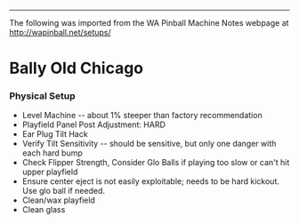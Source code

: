 ***
The following was imported from the WA Pinball Machine Notes webpage at http://wapinball.net/setups/
# Bally Old Chicago
### Physical Setup
-   Level Machine -- about 1% steeper than factory recommendation
-   Playfield Panel Post Adjustment: HARD
-   Ear Plug Tilt Hack
-   Verify Tilt Sensitivity -- should be sensitive, but only one danger with each hard bump
-   Check Flipper Strength, Consider Glo Balls if playing too slow or can't hit upper playfield
-   Ensure center eject is not easily exploitable; needs to be hard kickout. Use glo ball if needed.
-   Clean/wax playfield
-   Clean glass

